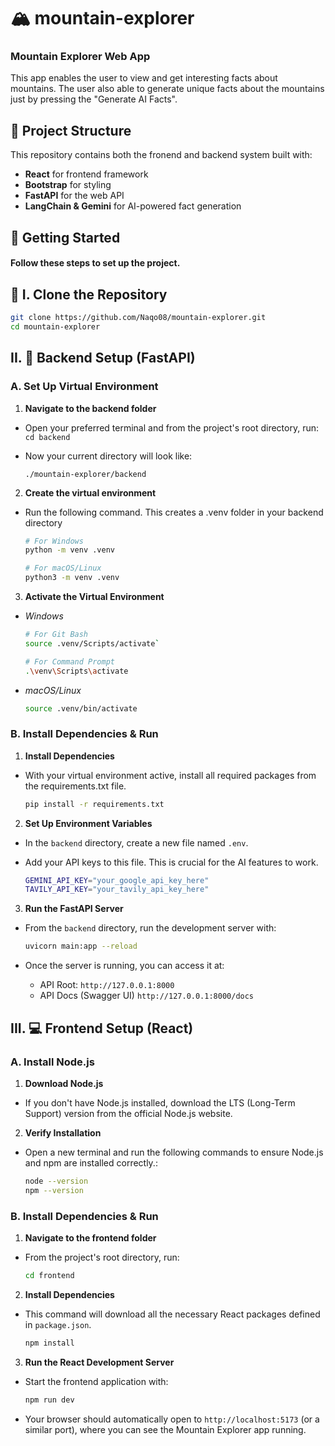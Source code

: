 # **🏔️ mountain-explorer**

### **Mountain Explorer Web App**

This app enables the user to view and get interesting facts about mountains. The user also able to generate unique facts about the mountains just by pressing the "Generate AI Facts".

## **📁 Project Structure**

This repository contains both the fronend and backend system built with: 

- **React** for frontend framework
- **Bootstrap** for styling
- **FastAPI** for the web API
- **LangChain & Gemini** for AI-powered fact generation

## **🚀 Getting Started**
#### Follow these steps to set up the project.

## **🔗 I. Clone the Repository**

```bash
git clone https://github.com/Naqo08/mountain-explorer.git
cd mountain-explorer
```

## **II. 🐍 Backend Setup (FastAPI)**

### **A. Set Up Virtual Environment**

1. **Navigate to the backend folder**
  - Open your preferred terminal and from the project's root directory, run: 
  `cd backend`
  - Now your current directory will look like:  

    `./mountain-explorer/backend`

2. **Create the virtual environment**
  - Run the following command. This creates a .venv folder in your backend directory

    ```bash
    # For Windows
    python -m venv .venv
    
    # For macOS/Linux
    python3 -m venv .venv
    ```

3. **Activate the Virtual Environment**
  - *Windows*
    ```bash
    # For Git Bash
    source .venv/Scripts/activate`

    # For Command Prompt
    .\venv\Scripts\activate
    ```

  - *macOS/Linux*
    ```bash
    source .venv/bin/activate
    ```

### **B. Install Dependencies & Run**

1. **Install Dependencies**
  - With your virtual environment active, install all required packages from the requirements.txt file.

    ```bash
    pip install -r requirements.txt
    ```
2. **Set Up Environment Variables**
  - In the `backend` directory, create a new file named `.env`.
  - Add your API keys to this file. This is crucial for the AI features to work. 

    ```bash
    GEMINI_API_KEY="your_google_api_key_here"
    TAVILY_API_KEY="your_tavily_api_key_here"
    ```

3. **Run the FastAPI Server**
  - From the `backend` directory, run the development server with: 

    ```bash
    uvicorn main:app --reload
    ```
  - Once the server is running, you can access it at: 
    - API Root: `http://127.0.0.1:8000`
    - API Docs (Swagger UI) `http://127.0.0.1:8000/docs`


## **III. 💻 Frontend Setup (React)**

### **A. Install Node.js**

1. **Download Node.js**
  - If you don't have Node.js installed, download the LTS (Long-Term Support) version from the official Node.js website.
2. **Verify Installation**
  - Open a new terminal and run the following commands to ensure Node.js and npm are installed correctly.: 

    ```bash
    node --version
    npm --version
    ```

### **B. Install Dependencies & Run**

1. **Navigate to the frontend folder**
  - From the project's root directory, run: 

    ```bash
    cd frontend
    ```

2. **Install Dependencies**
  - This command will download all the necessary React packages defined in `package.json`.

    ```bash
    npm install
    ```
3. **Run the React Development Server**
  - Start the frontend application with: 

    ```bash
    npm run dev
    ```
  - Your browser should automatically open to `http://localhost:5173` (or a similar port), where you can see the Mountain Explorer app running.


